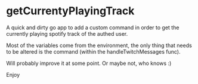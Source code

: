 # getCurrentyPlayingTrack

A quick and dirty go app to add a custom command in order to get the currently playing spotify track of the authed user.

Most of the variables come from the environment, the only thing that needs to be altered is the command (within the handleTwitchMessages func).

Will probably improve it at some point. Or maybe not, who knows :)

Enjoy
